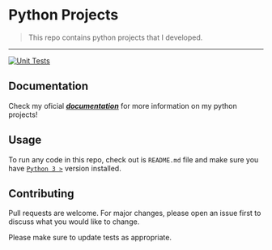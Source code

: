 # Python Projects

>This repo contains python projects that I developed.

---

[![Unit Tests](https://github.com/joaohb07/python-projects/actions/workflows/python_tests.yml/badge.svg)](https://github.com/joaohb07/python-projects/actions/workflows/python_tests.yml)

## Documentation

Check my oficial [***documentation***](https://joaohb07.github.io/documentation/python/python) for more information on my python projects!

## Usage

To run any code in this repo, check out is `README.md` file and make sure you have [`Python 3 >`](https://www.python.org/downloads/) version installed.

## Contributing

Pull requests are welcome. For major changes, please open an issue first to discuss what you would like to change.

Please make sure to update tests as appropriate.
